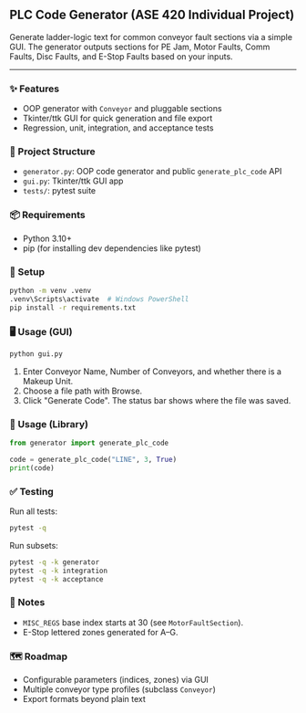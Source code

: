 ## PLC Code Generator (ASE 420 Individual Project)

Generate ladder-logic text for common conveyor fault sections via a simple GUI. The generator outputs sections for PE Jam, Motor Faults, Comm Faults, Disc Faults, and E-Stop Faults based on your inputs.

---

### ✨ Features
- OOP generator with `Conveyor` and pluggable sections
- Tkinter/ttk GUI for quick generation and file export
- Regression, unit, integration, and acceptance tests

### 🧭 Project Structure
- `generator.py`: OOP code generator and public `generate_plc_code` API
- `gui.py`: Tkinter/ttk GUI app
- `tests/`: pytest suite

### 📦 Requirements
- Python 3.10+
- pip (for installing dev dependencies like pytest)

### 🚀 Setup
```bash
python -m venv .venv
.venv\Scripts\activate  # Windows PowerShell
pip install -r requirements.txt
```

### 🖥️ Usage (GUI)
```bash
python gui.py
```
1) Enter Conveyor Name, Number of Conveyors, and whether there is a Makeup Unit.
2) Choose a file path with Browse.
3) Click "Generate Code". The status bar shows where the file was saved.

### 🧩 Usage (Library)
```python
from generator import generate_plc_code

code = generate_plc_code("LINE", 3, True)
print(code)
```

### ✅ Testing
Run all tests:
```bash
pytest -q
```
Run subsets:
```bash
pytest -q -k generator
pytest -q -k integration
pytest -q -k acceptance
```

### 📝 Notes
- `MISC_REGS` base index starts at 30 (see `MotorFaultSection`).
- E-Stop lettered zones generated for A–G.

### 🗺 Roadmap
- Configurable parameters (indices, zones) via GUI
- Multiple conveyor type profiles (subclass `Conveyor`)
- Export formats beyond plain text

